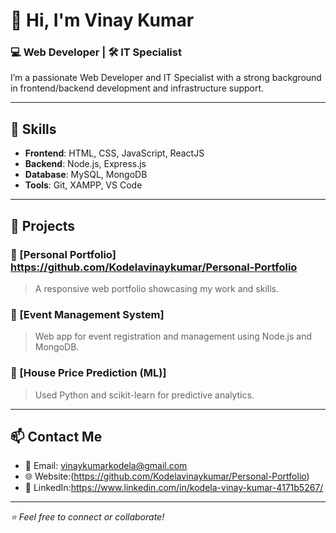 # 👋 Hi, I'm Vinay Kumar

### 💻 Web Developer | 🛠️ IT Specialist

I’m a passionate Web Developer and IT Specialist with a strong background in frontend/backend development and infrastructure support.

---

## 🧠 Skills

- **Frontend**: HTML, CSS, JavaScript, ReactJS
- **Backend**: Node.js, Express.js
- **Database**: MySQL, MongoDB
- **Tools**: Git, XAMPP, VS Code

---

## 📁 Projects

### 🔹 [Personal Portfolio] https://github.com/Kodelavinaykumar/Personal-Portfolio
> A responsive web portfolio showcasing my work and skills.

### 🔹 [Event Management System]
> Web app for event registration and management using Node.js and MongoDB.

### 🔹 [House Price Prediction (ML)]
> Used Python and scikit-learn for predictive analytics.

---

## 📫 Contact Me

- 📧 Email: vinaykumarkodela@gmail.com  
- 🌐 Website:(https://github.com/Kodelavinaykumar/Personal-Portfolio) 
- 🔗 LinkedIn:https://www.linkedin.com/in/kodela-vinay-kumar-4171b5267/

---

_⭐ Feel free to connect or collaborate!_
